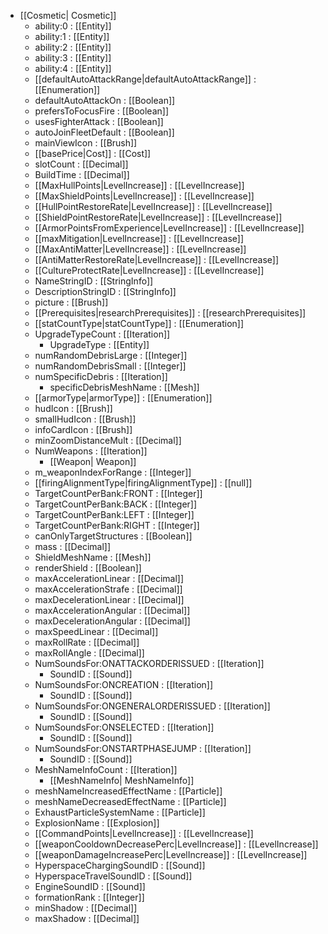  * [[Cosmetic| Cosmetic]]
   * ability:0 : [[Entity]]
   * ability:1 : [[Entity]]
   * ability:2 : [[Entity]]
   * ability:3 : [[Entity]]
   * ability:4 : [[Entity]]
   * [[defaultAutoAttackRange|defaultAutoAttackRange]] : [[Enumeration]]
   * defaultAutoAttackOn : [[Boolean]]
   * prefersToFocusFire : [[Boolean]]
   * usesFighterAttack : [[Boolean]]
   * autoJoinFleetDefault : [[Boolean]]
   * mainViewIcon : [[Brush]]
   * [[basePrice|Cost]] : [[Cost]]
   * slotCount : [[Decimal]]
   * BuildTime : [[Decimal]]
   * [[MaxHullPoints|LevelIncrease]] : [[LevelIncrease]]
   * [[MaxShieldPoints|LevelIncrease]] : [[LevelIncrease]]
   * [[HullPointRestoreRate|LevelIncrease]] : [[LevelIncrease]]
   * [[ShieldPointRestoreRate|LevelIncrease]] : [[LevelIncrease]]
   * [[ArmorPointsFromExperience|LevelIncrease]] : [[LevelIncrease]]
   * [[maxMitigation|LevelIncrease]] : [[LevelIncrease]]
   * [[MaxAntiMatter|LevelIncrease]] : [[LevelIncrease]]
   * [[AntiMatterRestoreRate|LevelIncrease]] : [[LevelIncrease]]
   * [[CultureProtectRate|LevelIncrease]] : [[LevelIncrease]]
   * NameStringID : [[StringInfo]]
   * DescriptionStringID : [[StringInfo]]
   * picture : [[Brush]]
   * [[Prerequisites|researchPrerequisites]] : [[researchPrerequisites]]
   * [[statCountType|statCountType]] : [[Enumeration]]
   * UpgradeTypeCount : [[Iteration]]
     * UpgradeType : [[Entity]]
   * numRandomDebrisLarge : [[Integer]]
   * numRandomDebrisSmall : [[Integer]]
   * numSpecificDebris : [[Iteration]]
     * specificDebrisMeshName : [[Mesh]]
   * [[armorType|armorType]] : [[Enumeration]]
   * hudIcon : [[Brush]]
   * smallHudIcon : [[Brush]]
   * infoCardIcon : [[Brush]]
   * minZoomDistanceMult : [[Decimal]]
   * NumWeapons : [[Iteration]]
     * [[Weapon| Weapon]]
   * m_weaponIndexForRange : [[Integer]]
   * [[firingAlignmentType|firingAlignmentType]] : [[null]]
   * TargetCountPerBank:FRONT : [[Integer]]
   * TargetCountPerBank:BACK : [[Integer]]
   * TargetCountPerBank:LEFT : [[Integer]]
   * TargetCountPerBank:RIGHT : [[Integer]]
   * canOnlyTargetStructures : [[Boolean]]
   * mass : [[Decimal]]
   * ShieldMeshName : [[Mesh]]
   * renderShield : [[Boolean]]
   * maxAccelerationLinear : [[Decimal]]
   * maxAccelerationStrafe : [[Decimal]]
   * maxDecelerationLinear : [[Decimal]]
   * maxAccelerationAngular : [[Decimal]]
   * maxDecelerationAngular : [[Decimal]]
   * maxSpeedLinear : [[Decimal]]
   * maxRollRate : [[Decimal]]
   * maxRollAngle : [[Decimal]]
   * NumSoundsFor:ONATTACKORDERISSUED : [[Iteration]]
     * SoundID : [[Sound]]
   * NumSoundsFor:ONCREATION : [[Iteration]]
     * SoundID : [[Sound]]
   * NumSoundsFor:ONGENERALORDERISSUED : [[Iteration]]
     * SoundID : [[Sound]]
   * NumSoundsFor:ONSELECTED : [[Iteration]]
     * SoundID : [[Sound]]
   * NumSoundsFor:ONSTARTPHASEJUMP : [[Iteration]]
     * SoundID : [[Sound]]
   * MeshNameInfoCount : [[Iteration]]
     * [[MeshNameInfo| MeshNameInfo]]
   * meshNameIncreasedEffectName : [[Particle]]
   * meshNameDecreasedEffectName : [[Particle]]
   * ExhaustParticleSystemName : [[Particle]]
   * ExplosionName : [[Explosion]]
   * [[CommandPoints|LevelIncrease]] : [[LevelIncrease]]
   * [[weaponCooldownDecreasePerc|LevelIncrease]] : [[LevelIncrease]]
   * [[weaponDamageIncreasePerc|LevelIncrease]] : [[LevelIncrease]]
   * HyperspaceChargingSoundID : [[Sound]]
   * HyperspaceTravelSoundID : [[Sound]]
   * EngineSoundID : [[Sound]]
   * formationRank : [[Integer]]
   * minShadow : [[Decimal]]
   * maxShadow : [[Decimal]]

